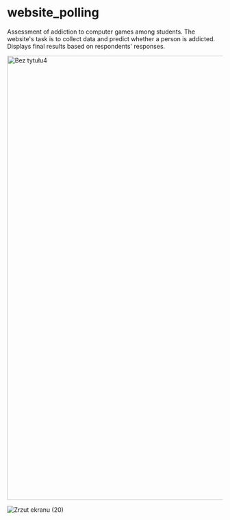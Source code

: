 # website_polling
Assessment of addiction to computer games among students. The website's task is to collect data and predict whether a person is addicted. Displays final results based on respondents' responses.

<img width="1036" alt="Bez tytułu4" src="https://user-images.githubusercontent.com/95628848/170835489-4ac9bf96-326b-4769-8b6c-e54fa52ff118.png">

![Zrzut ekranu (20)](https://user-images.githubusercontent.com/95628848/170835557-c0a9e0db-d736-4b82-83d7-d17874facefc.png)
